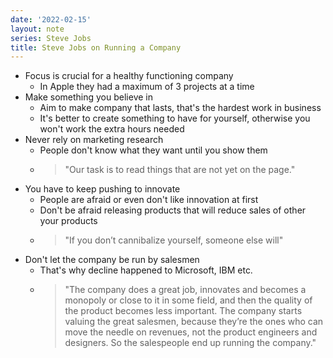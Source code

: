 ```yaml
---
date: '2022-02-15'
layout: note
series: Steve Jobs
title: Steve Jobs on Running a Company
---
```


- Focus is crucial for a healthy functioning company
    - In Apple they had a maximum of 3 projects at a time
- Make something you believe in
    + Aim to make company that lasts, that's the hardest work in business
    + It's better to create something to have for yourself, otherwise you won't work the extra hours needed
- Never rely on marketing research
    - People don't know what they want until you show them
    - > "Our task is to read things that are not yet on the page."
- You have to keep pushing to innovate
    - People are afraid or even don't like innovation at first
    - Don't be afraid releasing products that will reduce sales of other your products
    - > "If you don’t cannibalize yourself, someone else will"
- Don't let the company be run by salesmen
    - That's why decline happened to Microsoft, IBM etc.
    - > "The company does a great job, innovates and becomes a monopoly or close to it in some field, and then the quality of the product becomes less important. The company starts valuing the great salesmen, because they’re the ones who can move the needle on revenues, not the product engineers and designers. So the salespeople end up running the company."